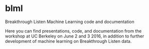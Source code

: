 # blml
Breakthrough Listen Machine Learning code and documentation

Here you can find presentations, code, and documentation from the workshop at UC Berkeley on June 2 and 3 2016, in addition to further development of machine learning on Breakthrough Listen data.


